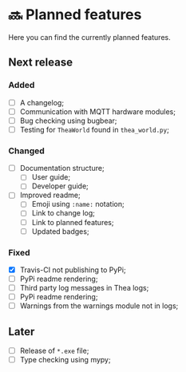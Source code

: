 # 🔜 Planned features

Here you can find the currently planned features.

## Next release

### Added

- [ ] A changelog;
- [ ] Communication with MQTT hardware modules;
- [ ] Bug checking using bugbear;
- [ ] Testing for `TheaWorld` found in `thea_world.py`;

### Changed

- [ ] Documentation structure;
    - [ ] User guide;
    - [ ] Developer guide;
- [ ] Improved readme;
    - [ ] Emoji using `:name:` notation;
    - [ ] Link to change log;
    - [ ] Link to planned features;
    - [ ] Updated badges;

### Fixed

- [x] Travis-CI not publishing to PyPi;
- [ ] PyPi readme rendering;
- [ ] Third party log messages in Thea logs;
- [ ] PyPi readme rendering;
- [ ] Warnings from the warnings module not in logs;

## Later

- [ ] Release of `*.exe` file;
- [ ] Type checking using mypy;
